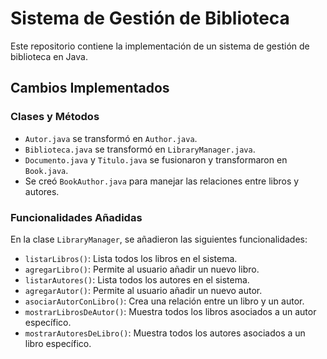 # Sistema de Gestión de Biblioteca

Este repositorio contiene la implementación de un sistema de gestión de biblioteca en Java.

## Cambios Implementados

### Clases y Métodos

- `Autor.java` se transformó en `Author.java`.
- `Biblioteca.java` se transformó en `LibraryManager.java`.
- `Documento.java` y `Titulo.java` se fusionaron y transformaron en `Book.java`.
- Se creó `BookAuthor.java` para manejar las relaciones entre libros y autores.

### Funcionalidades Añadidas

En la clase `LibraryManager`, se añadieron las siguientes funcionalidades:

- `listarLibros()`: Lista todos los libros en el sistema.
- `agregarLibro()`: Permite al usuario añadir un nuevo libro.
- `listarAutores()`: Lista todos los autores en el sistema.
- `agregarAutor()`: Permite al usuario añadir un nuevo autor.
- `asociarAutorConLibro()`: Crea una relación entre un libro y un autor.
- `mostrarLibrosDeAutor()`: Muestra todos los libros asociados a un autor específico.
- `mostrarAutoresDeLibro()`: Muestra todos los autores asociados a un libro específico.
